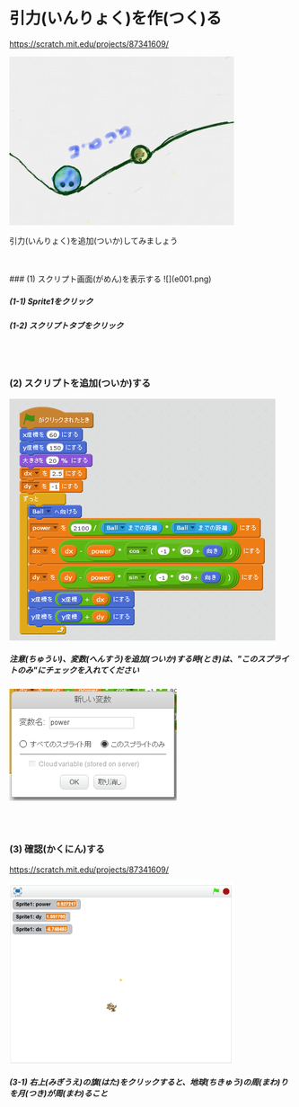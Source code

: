 # 引力(いんりょく)を作(つく)る

https://scratch.mit.edu/projects/87341609/

![](about.png)

引力(いんりょく)を追加(ついか)してみましょう


<br>
<br>
### (1) スクリプト画面(がめん)を表示する
![](e001.png)

##### (1-1) Sprite1をクリック
##### (1-2) スクリプトタブをクリック

<br>
<br>

### (2) スクリプトを追加(ついか)する
![](s002.png)
<br>

##### 注意(ちゅうい)、変数(へんすう)を追加(ついか)する時(とき)は、"このスプライトのみ"にチェックを入れてください

![](s002_opt01.png)


<br>
<br>

### (3) 確認(かくにん)する

https://scratch.mit.edu/projects/87341609/

![](con1.png)

##### (3-1) 右上(みぎうえ)の旗(はた)をクリックすると、地球(ちきゅう)の周(まわ)りを月(つき)が周(まわ)ること

<br>
<br>
